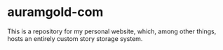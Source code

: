 # auramgold-com
This is a repository for my personal website, which, among other things, hosts an entirely custom story storage system.
